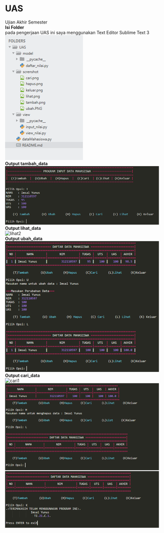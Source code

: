 # UAS
Ujian Akhir Semester<br />
<b>Isi Folder</b> <br /> pada pengerjaan UAS ini saya menggunakan Text Editor Sublime Text 3<br />
![](screnshot/file.PNG) <br />
<b>Output tambah_data</b> <br />
![](screnshot/tambah1.png) <br />
<b>Output lihat_data</b> <br />
![lihat2](https://user-images.githubusercontent.com/92619516/149613174-5e8f495a-cea0-4498-adec-00f732361838.png) <br />
<b>Output ubah_data</b> <br />
![](screnshot/ubahh.PNG) <br />
<b>Output cari_data</b> <br />
![cari1](https://user-images.githubusercontent.com/92619516/149613208-25cba364-a0f9-4f84-9061-057558c04815.png) <br />
![](screnshot/hapus1.PNG)
![](screnshot/keluar1.PNG)
